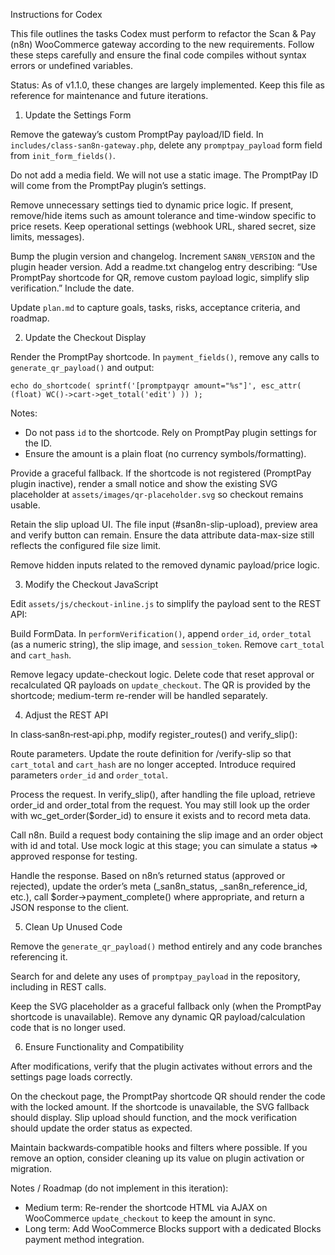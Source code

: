 Instructions for Codex

This file outlines the tasks Codex must perform to refactor the Scan & Pay (n8n) WooCommerce gateway according to the new requirements. Follow these steps carefully and ensure the final code compiles without syntax errors or undefined variables.

Status: As of v1.1.0, these changes are largely implemented. Keep this file as reference for maintenance and future iterations.

1. Update the Settings Form

Remove the gateway’s custom PromptPay payload/ID field. In `includes/class-san8n-gateway.php`, delete any `promptpay_payload` form field from `init_form_fields()`.

Do not add a media field. We will not use a static image. The PromptPay ID will come from the PromptPay plugin’s settings.

Remove unnecessary settings tied to dynamic price logic. If present, remove/hide items such as amount tolerance and time-window specific to price resets. Keep operational settings (webhook URL, shared secret, size limits, messages).

Bump the plugin version and changelog. Increment `SAN8N_VERSION` and the plugin header version. Add a readme.txt changelog entry describing: “Use PromptPay shortcode for QR, remove custom payload logic, simplify slip verification.” Include the date.

Update `plan.md` to capture goals, tasks, risks, acceptance criteria, and roadmap.

2. Update the Checkout Display

Render the PromptPay shortcode. In `payment_fields()`, remove any calls to `generate_qr_payload()` and output:

`echo do_shortcode( sprintf('[promptpayqr amount="%s"]', esc_attr( (float) WC()->cart->get_total('edit') )) );`

Notes:
- Do not pass `id` to the shortcode. Rely on PromptPay plugin settings for the ID.
- Ensure the amount is a plain float (no currency symbols/formatting).

Provide a graceful fallback. If the shortcode is not registered (PromptPay plugin inactive), render a small notice and show the existing SVG placeholder at `assets/images/qr-placeholder.svg` so checkout remains usable.

Retain the slip upload UI. The file input (#san8n-slip-upload), preview area and verify button can remain. Ensure the data attribute data-max-size still reflects the configured file size limit.

Remove hidden inputs related to the removed dynamic payload/price logic.

3. Modify the Checkout JavaScript

Edit `assets/js/checkout-inline.js` to simplify the payload sent to the REST API:

Build FormData. In `performVerification()`, append `order_id`, `order_total` (as a numeric string), the slip image, and `session_token`. Remove `cart_total` and `cart_hash`.

Remove legacy update-checkout logic. Delete code that reset approval or recalculated QR payloads on `update_checkout`. The QR is provided by the shortcode; medium-term re-render will be handled separately.

4. Adjust the REST API

In class‑san8n‑rest‑api.php, modify register_routes() and verify_slip():

Route parameters. Update the route definition for /verify-slip so that `cart_total` and `cart_hash` are no longer accepted. Introduce required parameters `order_id` and `order_total`.

Process the request. In verify_slip(), after handling the file upload, retrieve order_id and order_total from the request. You may still look up the order with wc_get_order($order_id) to ensure it exists and to record meta data.

Call n8n. Build a request body containing the slip image and an order object with id and total. Use mock logic at this stage; you can simulate a status => approved response for testing.

Handle the response. Based on n8n’s returned status (approved or rejected), update the order’s meta (_san8n_status, _san8n_reference_id, etc.), call $order->payment_complete() where appropriate, and return a JSON response to the client.

5. Clean Up Unused Code

Remove the `generate_qr_payload()` method entirely and any code branches referencing it.

Search for and delete any uses of `promptpay_payload` in the repository, including in REST calls.

Keep the SVG placeholder as a graceful fallback only (when the PromptPay shortcode is unavailable). Remove any dynamic QR payload/calculation code that is no longer used.

6. Ensure Functionality and Compatibility

After modifications, verify that the plugin activates without errors and the settings page loads correctly.

On the checkout page, the PromptPay shortcode QR should render the code with the locked amount. If the shortcode is unavailable, the SVG fallback should display. Slip upload should function, and the mock verification should update the order status as expected.

Maintain backwards‑compatible hooks and filters where possible. If you remove an option, consider cleaning up its value on plugin activation or migration.

Notes / Roadmap (do not implement in this iteration):
- Medium term: Re-render the shortcode HTML via AJAX on WooCommerce `update_checkout` to keep the amount in sync.
- Long term: Add WooCommerce Blocks support with a dedicated Blocks payment method integration.